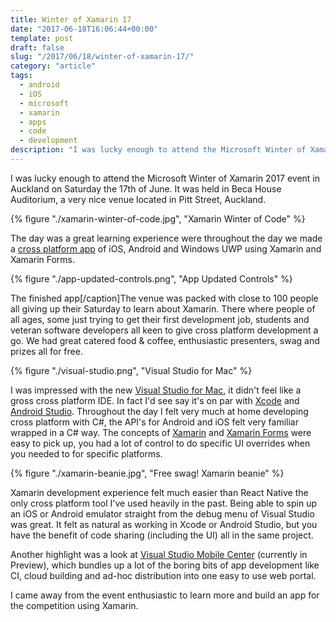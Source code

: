 ```yaml
---
title: Winter of Xamarin 17
date: "2017-06-18T16:06:44+00:00"
template: post
draft: false
slug: "/2017/06/18/winter-of-xamarin-17/"
category: "article"
tags:
  - android
  - iOS
  - microsoft
  - xamarin
  - apps
  - code
  - development
description: "I was lucky enough to attend the Microsoft Winter of Xamarin 2017 event in Auckland on Saturday the 17th of June. It was held in Beca House Auditorium, a very nice venue located in Pitt Street, Auckland."
---
```


I was lucky enough to attend the Microsoft Winter of Xamarin 2017 event in Auckland on Saturday the 17th of June. It was held in Beca House Auditorium, a very nice venue located in Pitt Street, Auckland.

{% figure "./xamarin-winter-of-code.jpg", "Xamarin Winter of Code" %}

The day was a great learning experience were throughout the day we made a [cross platform app](https://github.com/ovishesh/Winter-of-Xamarin) of iOS, Android and Windows UWP using Xamarin and Xamarin Forms.

{% figure "./app-updated-controls.png", "App Updated Controls" %}

The finished app[/caption]The venue was packed with close to 100 people all giving up their Saturday to learn about Xamarin. There where people of all ages, some just trying to get their first development job, students and veteran software developers all keen to give cross platform development a go. We had great catered food &amp; coffee, enthusiastic presenters, swag and prizes all for free.

{% figure "./visual-studio.png", "Visual Studio for Mac" %}

I was impressed with the new [Visual Studio for Mac](https://www.visualstudio.com/vs/visual-studio-mac/), it didn't feel like a gross cross platform IDE. In fact I'd see say it's on par with [Xcode](https://developer.apple.com/xcode/) and [Android Studio](https://developer.android.com/studio/index.html). Throughout the day I felt very much at home developing cross platform with C#, the API's for Android and iOS felt very familiar wrapped in a C# way. The concepts of [Xamarin](https://www.xamarin.com/) and [Xamarin Forms](https://www.xamarin.com/forms) were easy to pick up, you had a lot of control to do specific UI overrides when you needed to for specific platforms.

{% figure "./xamarin-beanie.jpg", "Free swag! Xamarin beanie" %}

Xamarin development experience felt much easier than React Native the only cross platform tool I've used heavily in the past. Being able to spin up an iOS or Android emulator straight from the debug menu of Visual Studio was great. It felt as natural as working in Xcode or Android Studio, but you have the benefit of code sharing (including the UI) all in the same project.

Another highlight was a look at [Visual Studio Mobile Center](https://www.visualstudio.com/vs/mobile-center/) (currently in Preview), which bundles up a lot of the boring bits of app development like CI, cloud building and ad-hoc distribution into one easy to use web portal.

I came away from the event enthusiastic to learn more and build an app for the competition using Xamarin.
